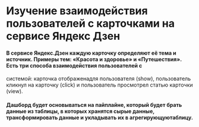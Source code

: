 # Изучение взаимодействия пользователей с карточками на сервисе Яндекс Дзен

#### В сервисе Яндекс.Дзен каждую карточку определяют её тема и источник. Примеры тем: «Красота и здоровье» и «Путешествия». Есть три способа взаимодействия пользователей с
системой: карточка отображенадля пользователя (show), пользователь кликнул на карточку (click) и пользователь просмотрел статью карточки (view).

#### Дашборд будет основываться на пайплайне, который будет брать данные из таблицы, в которых хранятся сырые данные, трансформировать данные и укладывать их в агрегирующуютаблицу.
